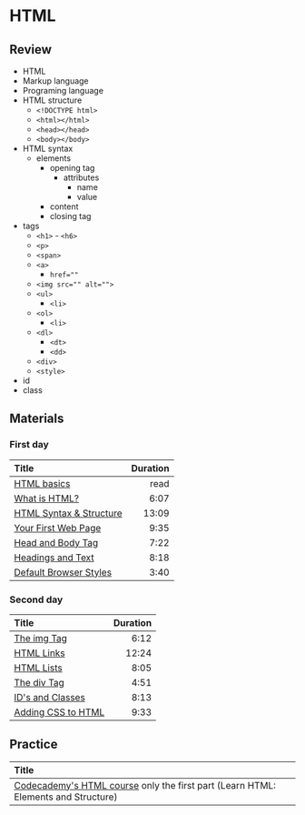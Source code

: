 # HTML

## Review

- HTML
- Markup language
- Programing language
- HTML structure
  - `<!DOCTYPE html>`
  - `<html></html>`
  - `<head></head>`
  - `<body></body>`
- HTML syntax
  - elements
    - opening tag
      - attributes
        - name
        - value
    - content
    - closing tag
- tags
  - `<h1>` - `<h6>`
  - `<p>`
  - `<span>`
  - `<a>`
    - `href=""`
  - `<img src="" alt="">`
  - `<ul>`
    - `<li>`
  - `<ol>`
    - `<li>`
  - `<dl>`
    - `<dt>`
    - `<dd>`
  - `<div>`
  - `<style>`
- id
- class

## Materials

### First day

| Title                                                                                                  | Duration |
| :----------------------------------------------------------------------------------------------------- | -------: |
| [HTML basics](https://developer.mozilla.org/en-US/docs/Learn/Getting_started_with_the_web/HTML_basics) |     read |
| [What is HTML?](https://www.youtube.com/watch?v=cZCq8lQ-vZ0)                                           |     6:07 |
| [HTML Syntax & Structure](https://www.youtube.com/watch?v=IJWcX2EDAKg)                                 |    13:09 |
| [Your First Web Page](https://www.youtube.com/watch?v=MnaKa7igX7k)                                     |     9:35 |
| [Head and Body Tag](https://www.youtube.com/watch?v=mNRzWMH5xK0)                                       |     7:22 |
| [Headings and Text](https://www.youtube.com/watch?v=XxZPrn1VFTc)                                       |     8:18 |
| [Default Browser Styles](https://www.youtube.com/watch?v=OwC4xNWihoM)                                  |     3:40 |

### Second day

| Title                                                             | Duration |
| :---------------------------------------------------------------- | -------: |
| [The img Tag](https://www.youtube.com/watch?v=g6xsNHnAmlE)        |     6:12 |
| [HTML Links](https://www.youtube.com/watch?v=f8pAb3IuECk)         |    12:24 |
| [HTML Lists](https://www.youtube.com/watch?v=HeQvQEiGMKk)         |     8:05 |
| [The div Tag](https://www.youtube.com/watch?v=-XQlr727A8w)        |     4:51 |
| [ID's and Classes](https://www.youtube.com/watch?v=9UNmumTYuq8)   |     8:13 |
| [Adding CSS to HTML](https://www.youtube.com/watch?v=Tc4IsPFB01E) |     9:33 |

## Practice

| Title                                                                                                                                                                    |
| :----------------------------------------------------------------------------------------------------------------------------------------------------------------------- |
| [Codecademy's HTML course](https://www.codecademy.com/courses/learn-html/lessons/intro-to-html/exercises/intro) only the first part (Learn HTML: Elements and Structure) |
